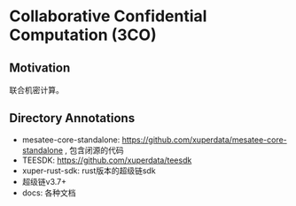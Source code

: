 # Collaborative Confidential Computation (3CO)
  
## Motivation
联合机密计算。

## Directory Annotations
* mesatee-core-standalone:  https://github.com/xuperdata/mesatee-core-standalone , 包含闭源的代码
* TEESDK: https://github.com/xuperdata/teesdk
* xuper-rust-sdk: rust版本的超级链sdk
* 超级链v3.7+
* docs:  各种文档
